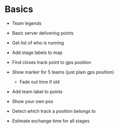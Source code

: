 # Basics

- Team legends
- Basic server delivering points
- Get list of who is running
- Add stage labels to map
- Find closes track point to gps position
- Show marker for 5 teams (just plain gps position)
  - Fade out time if old
- Add team label to points
- Show your own pos

- Detect which track a position belongs to
- Estimate exchange time for all stages